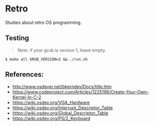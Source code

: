 # Retro

Studies about retro OS programming.

## Testing

> Note: if your grub is version 1, leave empty.

```{sh}
$ make all GRUB_VERSION=2 && ./run.sh
```


## References:
- http://www.osdever.net/bkerndev/Docs/title.htm
- https://www.codeproject.com/Articles/1225196/Create-Your-Own-Kernel-In-C-2
- https://wiki.osdev.org/VGA_Hardware
- https://wiki.osdev.org/Interrupt_Descriptor_Table
- https://wiki.osdev.org/Global_Descriptor_Table
- https://wiki.osdev.org/PS/2_Keyboard
